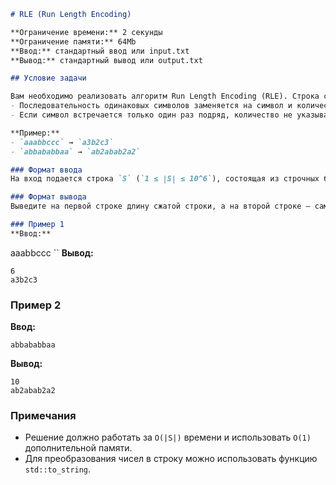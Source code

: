 ```markdown
# RLE (Run Length Encoding)

**Ограничение времени:** 2 секунды  
**Ограничение памяти:** 64Mb  
**Ввод:** стандартный ввод или input.txt  
**Вывод:** стандартный вывод или output.txt  

## Условие задачи

Вам необходимо реализовать алгоритм Run Length Encoding (RLE). Строка сжимается по следующему принципу:  
- Последовательность одинаковых символов заменяется на символ и количество его повторений.  
- Если символ встречается только один раз подряд, количество не указывается.  

**Пример:**  
- `aaabbccc` → `a3b2c3`  
- `abbababbaa` → `ab2abab2a2`  

### Формат ввода  
На вход подается строка `S` (`1 ≤ |S| ≤ 10^6`), состоящая из строчных букв английского алфавита.  

### Формат вывода  
Выведите на первой строке длину сжатой строки, а на второй строке — само RLE-представление.  

### Пример 1  
**Ввод:**  
```
aaabbccc
``
**Вывод:**  
```
6
a3b2c3
```  

### Пример 2  
**Ввод:**  
```
abbababbaa
```  
**Вывод:**  
```
10
ab2abab2a2
```  

### Примечания  
- Решение должно работать за `O(|S|)` времени и использовать `O(1)` дополнительной памяти.  
- Для преобразования чисел в строку можно использовать функцию `std::to_string`.  
```